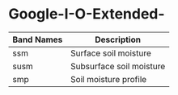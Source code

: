 # Google-I-O-Extended-

| Band Names  | Description |
| ------------- | ------------- |
| ssm  | Surface soil moisture |
| susm | Subsurface soil moisture |
|smp  | Soil moisture profile|


